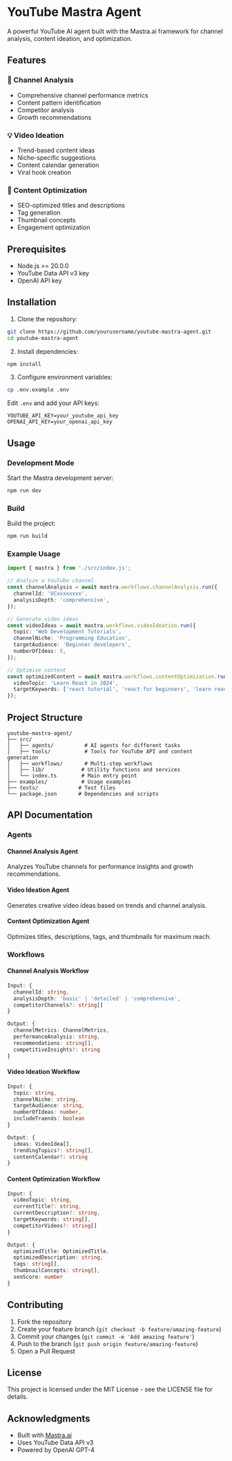 # YouTube Mastra Agent

A powerful YouTube AI agent built with the Mastra.ai framework for channel analysis, content ideation, and optimization.

## Features

### 🎯 Channel Analysis
- Comprehensive channel performance metrics
- Content pattern identification
- Competitor analysis
- Growth recommendations

### 💡 Video Ideation
- Trend-based content ideas
- Niche-specific suggestions
- Content calendar generation
- Viral hook creation

### 🚀 Content Optimization
- SEO-optimized titles and descriptions
- Tag generation
- Thumbnail concepts
- Engagement optimization

## Prerequisites

- Node.js >= 20.0.0
- YouTube Data API v3 key
- OpenAI API key

## Installation

1. Clone the repository:
```bash
git clone https://github.com/yourusername/youtube-mastra-agent.git
cd youtube-mastra-agent
```

2. Install dependencies:
```bash
npm install
```

3. Configure environment variables:
```bash
cp .env.example .env
```

Edit `.env` and add your API keys:
```
YOUTUBE_API_KEY=your_youtube_api_key
OPENAI_API_KEY=your_openai_api_key
```

## Usage

### Development Mode

Start the Mastra development server:
```bash
npm run dev
```

### Build

Build the project:
```bash
npm run build
```

### Example Usage

```typescript
import { mastra } from './src/index.js';

// Analyze a YouTube channel
const channelAnalysis = await mastra.workflows.channelAnalysis.run({
  channelId: 'UCxxxxxxxx',
  analysisDepth: 'comprehensive',
});

// Generate video ideas
const videoIdeas = await mastra.workflows.videoIdeation.run({
  topic: 'Web Development Tutorials',
  channelNiche: 'Programming Education',
  targetAudience: 'Beginner developers',
  numberOfIdeas: 5,
});

// Optimize content
const optimizedContent = await mastra.workflows.contentOptimization.run({
  videoTopic: 'Learn React in 2024',
  targetKeywords: ['react tutorial', 'react for beginners', 'learn react'],
});
```

## Project Structure

```
youtube-mastra-agent/
├── src/
│   ├── agents/          # AI agents for different tasks
│   ├── tools/           # Tools for YouTube API and content generation
│   ├── workflows/       # Multi-step workflows
│   ├── lib/            # Utility functions and services
│   └── index.ts        # Main entry point
├── examples/           # Usage examples
├── tests/             # Test files
└── package.json       # Dependencies and scripts
```

## API Documentation

### Agents

#### Channel Analysis Agent
Analyzes YouTube channels for performance insights and growth recommendations.

#### Video Ideation Agent
Generates creative video ideas based on trends and channel analysis.

#### Content Optimization Agent
Optimizes titles, descriptions, tags, and thumbnails for maximum reach.

### Workflows

#### Channel Analysis Workflow
```typescript
Input: {
  channelId: string,
  analysisDepth: 'basic' | 'detailed' | 'comprehensive',
  competitorChannels?: string[]
}

Output: {
  channelMetrics: ChannelMetrics,
  performanceAnalysis: string,
  recommendations: string[],
  competitiveInsights?: string
}
```

#### Video Ideation Workflow
```typescript
Input: {
  topic: string,
  channelNiche: string,
  targetAudience: string,
  numberOfIdeas: number,
  includeTraends: boolean
}

Output: {
  ideas: VideoIdea[],
  trendingTopics?: string[],
  contentCalendar?: string
}
```

#### Content Optimization Workflow
```typescript
Input: {
  videoTopic: string,
  currentTitle?: string,
  currentDescription?: string,
  targetKeywords: string[],
  competitorVideos?: string[]
}

Output: {
  optimizedTitle: OptimizedTitle,
  optimizedDescription: string,
  tags: string[],
  thumbnailConcepts: string[],
  seoScore: number
}
```

## Contributing

1. Fork the repository
2. Create your feature branch (`git checkout -b feature/amazing-feature`)
3. Commit your changes (`git commit -m 'Add amazing feature'`)
4. Push to the branch (`git push origin feature/amazing-feature`)
5. Open a Pull Request

## License

This project is licensed under the MIT License - see the LICENSE file for details.

## Acknowledgments

- Built with [Mastra.ai](https://mastra.ai)
- Uses YouTube Data API v3
- Powered by OpenAI GPT-4
